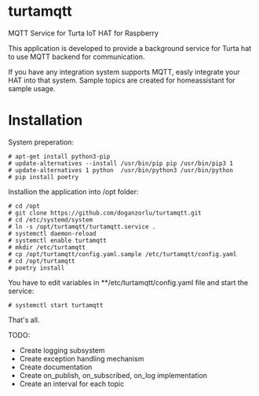 # turtamqtt
MQTT Service for Turta IoT HAT for Raspberry

This application is developed to provide a background service for Turta hat to use MQTT backend for communication.

If you have any integration system supports MQTT, easly integrate your HAT into that system. Sample topics are created for homeassistant for sample usage.

# Installation

System preperation:

```code
# apt-get install python3-pip
# update-alternatives --install /usr/bin/pip pip /usr/bin/pip3 1
# update-alternatives 1 python  /usr/bin/python3 /usr/bin/python
# pip install poetry
````

Installion the application into /opt folder:

```code
# cd /opt
# git clone https://github.com/doganzorlu/turtamqtt.git
# cd /etc/systemd/system
# ln -s /opt/turtamqtt/turtamqtt.service .
# systemctl daemon-reload
# systemctl enable turtamqtt
# mkdir /etc/turtamqtt
# cp /opt/turtamqtt/config.yaml.sample /etc/turtamqtt/config.yaml
# cd /opt/turtamqtt
# poetry install
```
You have to edit variables in **/etc/turtamqtt/config.yaml file and start the service:

```code
# systemctl start turtamqtt
````

That's all.

TODO:

* Create logging subsystem
* Create exception handling mechanism
* Create documentation
* Create on_publish, on_subscribed, on_log implementation
* Create an interval for each topic

